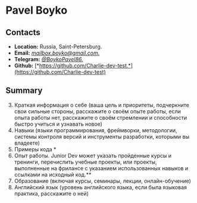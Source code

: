 # Pavel Boyko
## Contacts
* __Location:__ Russia, Saint-Petersburg.
* __Email:__ [*mailbox.boyko@gmail.com.*](mailto:mailbox.boyko@gmail.com)
* __Telegram:__ [*@BoykoPavel86.*](https://t.me/BoykoPavel86)
* __Github:__ [*https://github.com/Charlie-dev-test.*](https://github.com/Charlie-dev-test)
## Summary
3. Краткая информация о себе (ваша цель и приоритеты, подчеркните свои сильные стороны, расскажите о своём опыте работы, если опыта работы нет, расскажите о своём стремлении и способности быстро учиться и узнавать новое)
4. Навыки (языки программирования, фреймворки, методологии, системы контроля версий и инструменты разработки, которыми вы владеете)
5. Примеры кода *
6. Опыт работы. Junior Dev может указать пройденные курсы и тренинги, перечислить учебные проекты, или проекты, выполненные на фрилансе с указанием использованных навыков и ссылками на исходный код.**
7. Образование (включая курсы, семинары, лекции, онлайн-обучение)
8. Английский язык (уровень английского языка, если была языковая практика, расскажите о ней)